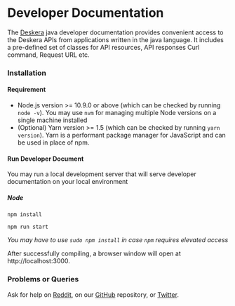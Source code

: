 # Developer Documentation

The [Deskera](https://www.deskera.com/) java developer documentation provides convenient access to the Deskera APIs from applications written in the java language. It includes a pre-defined set of classes for API resources, API responses Curl command, Request URL etc.

### Installation
#### Requirement
* Node.js version >= 10.9.0 or above (which can be checked by running `node -v`). You may use `nvm` for managing multiple Node versions on a single machine installed
* (Optional) Yarn version >= 1.5 (which can be checked by running `yarn version`). Yarn is a performant package manager for JavaScript and can be used in place of npm.

#### Run Developer Document
You may run a local development server that will serve developer documentation on your local environment 
##### Node

```
npm install

npm run start
```

*You may have to use `sudo npm install` in case `npm` requires elevated access*

After successfully compiling, a browser window will open at http://localhost:3000. 

### Problems or Queries
Ask for help on [Reddit](https://www.reddit.com/r/Deskera/), on our [GitHub](https://github.com/deskera) repository, or [Twitter](https://twitter.com/deskera).







